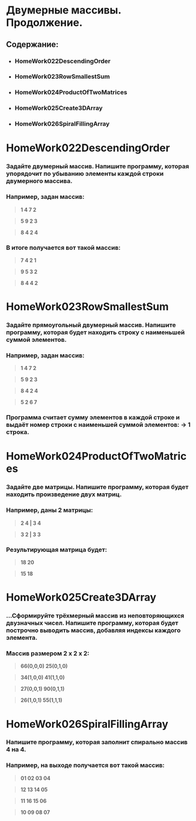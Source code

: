 # __Двумерные массивы. Продолжение.__
## __Содержание:__
* ### __HomeWork022DescendingOrder__
* ### __HomeWork023RowSmallestSum__
* ### __HomeWork024ProductOfTwoMatrices__
* ### __HomeWork025Create3DArray__
* ### __HomeWork026SpiralFillingArray__

# __HomeWork022DescendingOrder__
### Задайте двумерный массив. Напишите программу, которая упорядочит по убыванию элементы каждой строки двумерного массива.
### __Например, задан массив:__
> __1 4 7 2__

> __5 9 2 3__

> __8 4 2 4__
### __В итоге получается вот такой массив:__
> __7 4 2 1__

> __9 5 3 2__

> __8 4 4 2__

# __HomeWork023RowSmallestSum__
### Задайте прямоугольный двумерный массив. Напишите программу, которая будет находить строку с наименьшей суммой элементов.
### __Например, задан массив:__
> __1 4 7 2__

> __5 9 2 3__

> __8 4 2 4__

> __5 2 6 7__
### Программа считает сумму элементов в каждой строке и выдаёт номер строки с наименьшей суммой элементов:   __-> 1 строка.__

# __HomeWork024ProductOfTwoMatrices__
###  Задайте две матрицы. Напишите программу, которая будет находить произведение двух матриц.
### __Например, даны 2 матрицы:__
> __2 4 | 3 4__

> __3 2 | 3 3__
### __Результирующая матрица будет:__
> __18 20__

> __15 18__

# __HomeWork025Create3DArray__
###  ...Сформируйте трёхмерный массив из неповторяющихся двузначных чисел. Напишите программу, которая будет построчно выводить массив, добавляя индексы каждого элемента.
### __Массив размером 2 x 2 x 2:__
> __66(0,0,0) 25(0,1,0)__

> __34(1,0,0) 41(1,1,0)__

> __27(0,0,1) 90(0,1,1)__

> __26(1,0,1) 55(1,1,1)__

# __HomeWork026SpiralFillingArray__
###  Напишите программу, которая заполнит спирально массив 4 на 4.
### __Например, на выходе получается вот такой массив:__
> __01 02 03 04__

> __12 13 14 05__

> __11 16 15 06__

> __10 09 08 07__

